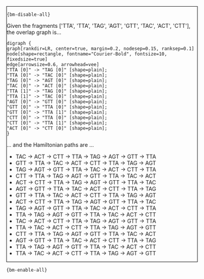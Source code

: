 <div style="border:1px solid black;">

`{bm-disable-all}`

Given the fragments ['TTA', 'TTA', 'TAG', 'AGT', 'GTT', 'TAC', 'ACT', 'CTT'], the overlap graph is...

```{dot}
digraph {
graph[rankdir=LR, center=true, margin=0.2, nodesep=0.15, ranksep=0.1]
node[shape=rectangle, fontname="Courier-Bold", fontsize=10, fixedsize=true]
edge[arrowsize=0.6, arrowhead=vee]
"TTA [0]" -> "TAG [0]" [shape=plain];
"TTA [0]" -> "TAC [0]" [shape=plain];
"TAG [0]" -> "AGT [0]" [shape=plain];
"TAC [0]" -> "ACT [0]" [shape=plain];
"TTA [1]" -> "TAG [0]" [shape=plain];
"TTA [1]" -> "TAC [0]" [shape=plain];
"AGT [0]" -> "GTT [0]" [shape=plain];
"GTT [0]" -> "TTA [0]" [shape=plain];
"GTT [0]" -> "TTA [1]" [shape=plain];
"CTT [0]" -> "TTA [0]" [shape=plain];
"CTT [0]" -> "TTA [1]" [shape=plain];
"ACT [0]" -> "CTT [0]" [shape=plain];
}

```

... and the Hamiltonian paths are ...

 * TAC -> ACT -> CTT -> TTA -> TAG -> AGT -> GTT -> TTA
 * GTT -> TTA -> TAC -> ACT -> CTT -> TTA -> TAG -> AGT
 * TAG -> AGT -> GTT -> TTA -> TAC -> ACT -> CTT -> TTA
 * CTT -> TTA -> TAG -> AGT -> GTT -> TTA -> TAC -> ACT
 * ACT -> CTT -> TTA -> TAG -> AGT -> GTT -> TTA -> TAC
 * AGT -> GTT -> TTA -> TAC -> ACT -> CTT -> TTA -> TAG
 * GTT -> TTA -> TAC -> ACT -> CTT -> TTA -> TAG -> AGT
 * ACT -> CTT -> TTA -> TAG -> AGT -> GTT -> TTA -> TAC
 * TAG -> AGT -> GTT -> TTA -> TAC -> ACT -> CTT -> TTA
 * TTA -> TAG -> AGT -> GTT -> TTA -> TAC -> ACT -> CTT
 * TAC -> ACT -> CTT -> TTA -> TAG -> AGT -> GTT -> TTA
 * TTA -> TAC -> ACT -> CTT -> TTA -> TAG -> AGT -> GTT
 * CTT -> TTA -> TAG -> AGT -> GTT -> TTA -> TAC -> ACT
 * AGT -> GTT -> TTA -> TAC -> ACT -> CTT -> TTA -> TAG
 * TTA -> TAG -> AGT -> GTT -> TTA -> TAC -> ACT -> CTT
 * TTA -> TAC -> ACT -> CTT -> TTA -> TAG -> AGT -> GTT
</div>

`{bm-enable-all}`

